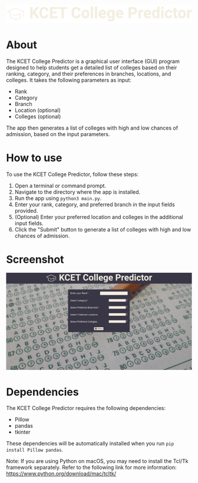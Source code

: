 ![Logo](Images/logo.png)

# About

The KCET College Predictor is a graphical user interface (GUI) program designed to help students get a detailed list of colleges based on their ranking, category, and their preferences in branches, locations, and colleges. It takes the following parameters as input:

- Rank
- Category
- Branch
- Location (optional)
- Colleges (optional)

The app then generates a list of colleges with high and low chances of admission, based on the input parameters.

# How to use

To use the KCET College Predictor, follow these steps:

1. Open a terminal or command prompt.
2. Navigate to the directory where the app is installed.
3. Run the app using `python3 main.py`.
4. Enter your rank, category, and preferred branch in the input fields provided.
5. (Optional) Enter your preferred location and colleges in the additional input fields.
6. Click the "Submit" button to generate a list of colleges with high and low chances of admission.

# Screenshot

![Screenshot](Images/Screenshot.png)

# Dependencies

The KCET College Predictor requires the following dependencies:

- Pillow
- pandas
- tkinter

These dependencies will be automatically installed when you run `pip install Pillow pandas`.

Note: If you are using Python on macOS, you may need to install the Tcl/Tk framework separately. Refer to the following link for more information: https://www.python.org/download/mac/tcltk/
